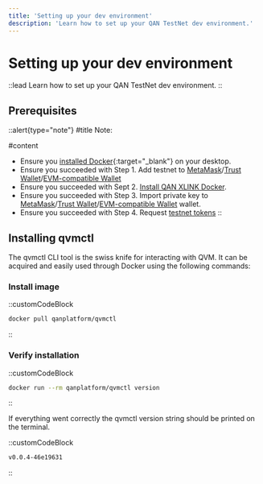 ```yaml
---
title: 'Setting up your dev environment'
description: 'Learn how to set up your QAN TestNet dev environment.'
---
```


# Setting up your dev environment

::lead
Learn how to set up your QAN TestNet dev environment.
::

## Prerequisites

::alert{type="note"}
#title
Note:

#content
- Ensure you [installed Docker](https://docs.docker.com/engine/install/){:target="_blank"} on your desktop.
- Ensure you succeeded with Step 1. Add testnet to [MetaMask](/testnet/setup/wallet/metamask)/[Trust Wallet](/testnet/setup/wallet/trust-wallet)/[EVM-compatible Wallet](/testnet/setup/wallet/evm-wallet)
- Ensure you succeeded with Sept 2. [Install QAN XLINK Docker](/testnet/setup/qan-xlink/docker).
- Ensure you succeeded with Step 3. Import private key to [MetaMask](/testnet/setup/import-private-key/metamask)/[Trust Wallet](/testnet/setup/import-private-key/trust-wallet)/[EVM-compatible Wallet](/testnet/setup/import-private-key/evm-wallet) wallet.
- Ensure you succeeded with Step 4. Request [testnet tokens](/testnet/tools/faucet/telegram-faucet)
::

## Installing qvmctl

The qvmctl CLI tool is the swiss knife for interacting with QVM. It can be acquired and easily used through Docker using the following commands:

### Install image

::customCodeBlock
```sh
docker pull qanplatform/qvmctl
```
::

### Verify installation

::customCodeBlock
```sh
docker run --rm qanplatform/qvmctl version
```
::

If everything went correctly the qvmctl version string should be printed on the terminal.

::customCodeBlock
```sh
v0.0.4-46e19631 
```
::
